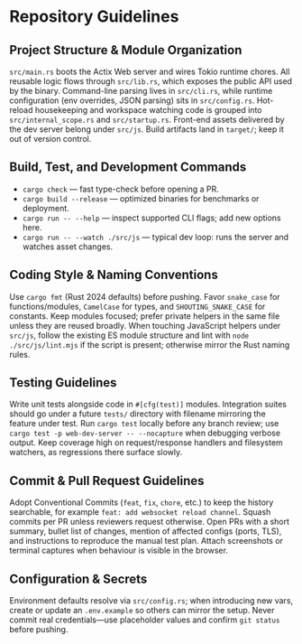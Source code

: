 # Repository Guidelines

## Project Structure & Module Organization

`src/main.rs` boots the Actix Web server and wires Tokio runtime chores. All reusable logic flows through `src/lib.rs`, which exposes the public API used by the binary. Command-line parsing lives in `src/cli.rs`, while runtime configuration (env overrides, JSON parsing) sits in `src/config.rs`. Hot-reload housekeeping and workspace watching code is grouped into `src/internal_scope.rs` and `src/startup.rs`. Front-end assets delivered by the dev server belong under `src/js`. Build artifacts land in `target/`; keep it out of version control.

## Build, Test, and Development Commands

- `cargo check` — fast type-check before opening a PR.
- `cargo build --release` — optimized binaries for benchmarks or deployment.
- `cargo run -- --help` — inspect supported CLI flags; add new options here.
- `cargo run -- --watch ./src/js` — typical dev loop: runs the server and watches asset changes.

## Coding Style & Naming Conventions

Use `cargo fmt` (Rust 2024 defaults) before pushing. Favor `snake_case` for functions/modules, `CamelCase` for types, and `SHOUTING_SNAKE_CASE` for constants. Keep modules focused; prefer private helpers in the same file unless they are reused broadly. When touching JavaScript helpers under `src/js`, follow the existing ES module structure and lint with `node ./src/js/lint.mjs` if the script is present; otherwise mirror the Rust naming rules.

## Testing Guidelines

Write unit tests alongside code in `#[cfg(test)]` modules. Integration suites should go under a future `tests/` directory with filename mirroring the feature under test. Run `cargo test` locally before any branch review; use `cargo test -p web-dev-server -- --nocapture` when debugging verbose output. Keep coverage high on request/response handlers and filesystem watchers, as regressions there surface slowly.

## Commit & Pull Request Guidelines

Adopt Conventional Commits (`feat`, `fix`, `chore`, etc.) to keep the history searchable, for example `feat: add websocket reload channel`. Squash commits per PR unless reviewers request otherwise. Open PRs with a short summary, bullet list of changes, mention of affected configs (ports, TLS), and instructions to reproduce the manual test plan. Attach screenshots or terminal captures when behaviour is visible in the browser.

## Configuration & Secrets

Environment defaults resolve via `src/config.rs`; when introducing new vars, create or update an `.env.example` so others can mirror the setup. Never commit real credentials—use placeholder values and confirm `git status` before pushing.
